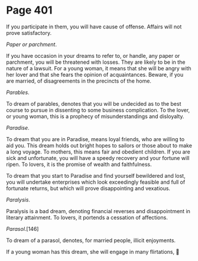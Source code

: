 # Page 401
If you participate in them, you will have cause of offense.
Affairs will not prove satisfactory.


_Paper or parchment_.


If you have occasion in your dreams to refer to, or handle,
any paper or parchment, you will be threatened with losses.
They are likely to be in the nature of a lawsuit.
For a young woman, it means that she will be angry with her
lover and that she fears the opinion of acquaintances.
Beware, if you are married, of disagreements in the precincts
of the home.


_Parables_.


To dream of parables, denotes that you will be undecided as to the best
course to pursue in dissenting to some business complication. To the lover,
or young woman, this is a prophecy of misunderstandings and disloyalty.


_Paradise_.


To dream that you are in Paradise, means loyal friends, who are
willing to aid you. This dream holds out bright hopes to sailors
or those about to make a long voyage. To mothers, this means
fair and obedient children. If you are sick and unfortunate,
you will have a speedy recovery and your fortune will ripen.
To lovers, it is the promise of wealth and faithfulness.


To dream that you start to Paradise and find yourself bewildered and lost,
you will undertake enterprises which look exceedingly feasible and full
of fortunate returns, but which will prove disappointing and vexatious.


_Paralysis_.


Paralysis is a bad dream, denoting financial reverses and disappointment
in literary attainment. To lovers, it portends a cessation of affections.


_Parasol_.[146]


To dream of a parasol, denotes, for married people, illicit enjoyments.


If a young woman has this dream, she will engage in many flirtations,
